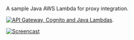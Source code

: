 A sample Java AWS Lambda for proxy integration.

[![API Gateway, Cognito and Java Lambdas](https://www.cloud-guides.com/api-gateway-cognito-java-lambda-book.png)](https://www.amazon.com/Cloud-Guide-Gateway-Cognito-configuring-ebook/dp/B0837RYDQ7).

[![Screencast](https://www.cloud-guides.com/api-gateway-cognito-java-lambda.png)](https://youtu.be/fBxoCOBmQlc)

